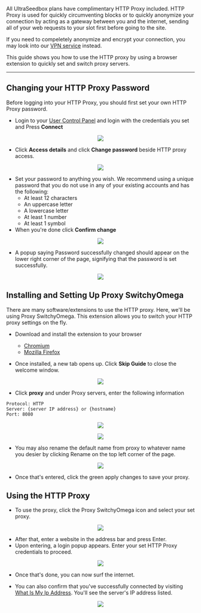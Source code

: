 All UltraSeedbox plans have complimentary HTTP Proxy included. HTTP Proxy is used for quickly circumventing blocks or to quickly anonymize your connection by acting as a gateway between you and the internet, sending all of your web requests to your slot first before going to the site.

If you need to compeletely anonymize and encrypt your connection, you may look into our [VPN service](https://docs.usbx.me/books/virtual-private-network-%28vpn%29) instead.

This guide shows you how to use the HTTP proxy by using a browser extension to quickly set and switch proxy servers.

***

## Changing your HTTP Proxy Password

Before logging into your HTTP Proxy, you should first set your own HTTP Proxy password.

* Login to your [User Control Panel](https://cp.ultraseedbox.com) and login with the credentials you set and Press **Connect**

<p align="center"><img src="https://docs.usbx.me/uploads/images/gallery/2020-05/image-1590934220094.png"></p>

* Click **Access details** and click **Change password** beside HTTP proxy access.

<p align="center"><img src="https://docs.usbx.me/uploads/images/gallery/2020-05/image-1590934263366.png"></p>

* Set your password to anything you wish. We recommend using a unique password that you do not use in any of your existing accounts and has the following:
  * At least 12 characters
  * An uppercase letter
  * A lowercase letter
  * At least 1 number
  * At least 1 symbol
* When you're done click **Confirm change**

<p align="center"><img src="https://docs.usbx.me/uploads/images/gallery/2020-05/image-1590936793865.png"></p>

* A popup saying Password successfully changed should appear on the lower right corner of the page, signifying that the password is set successfully.

<p align="center">
<img src="https://docs.usbx.me/uploads/images/gallery/2019-10/image2019-5-7_11-25-0%5B1%5D.png">
</p>

## Installing and Setting Up Proxy SwitchyOmega

There are many software/extensions to use the HTTP proxy. Here, we'll be using Proxy SwitchyOmega. This extension allows you to switch your HTTP proxy settings on the fly.

* Download and install the extension to your browser
  * [Chromium](https://chrome.google.com/webstore/detail/proxy-switchyomega/padekgcemlokbadohgkifijomclgjgif)
  * [Mozilla Firefox](https://addons.mozilla.org/en-US/firefox/addon/switchyomega/)

* Once installed, a new tab opens up. Click **Skip Guide** to close the welcome window.

<p align="center"><img src="https://docs.usbx.me/uploads/images/gallery/2020-05/image-1590937667305.png"></p>

* Click **proxy** and under Proxy servers, enter the following information

```
Protocol: HTTP
Server: {server IP address} or {hostname}
Port: 8080
```

<p align="center"><img src="https://docs.usbx.me/uploads/images/gallery/2020-05/image-1590938018052.png"></p>

<p align="center"><img src="https://docs.usbx.me/uploads/images/gallery/2020-05/image-1590938056237.png"></p>

* You may also rename the default name from proxy to whatever name you desier by clicking Rename on the top left corner of the page.

<p align="center"><img src="https://docs.usbx.me/uploads/images/gallery/2020-05/image-1590938221286.png"></p>

* Once that's entered, click the green apply changes to save your proxy.

## Using the HTTP Proxy

* To use the proxy, click the Proxy SwitchyOmega icon and select your set proxy.

<p align="center"><img src="https://docs.usbx.me/uploads/images/gallery/2020-05/image-1590938364899.png"></p>

* After that, enter a website in the address bar and press Enter.
* Upon entering, a login popup appears. Enter your set HTTP Proxy credentials to proceed.

<p align="center"><img src="https://docs.usbx.me/uploads/images/gallery/2020-05/image-1590938559674.png"></p>

* Once that's done, you can now surf the internet.

* You can also confirm that you've successfully connected by visiting [What Is My Ip Address](https://whatismyipaddress.com/). You'll see the server's IP address listed.

<p align="center"><img src="https://docs.usbx.me/uploads/images/gallery/2020-05/image-1590686968356.png"></p>